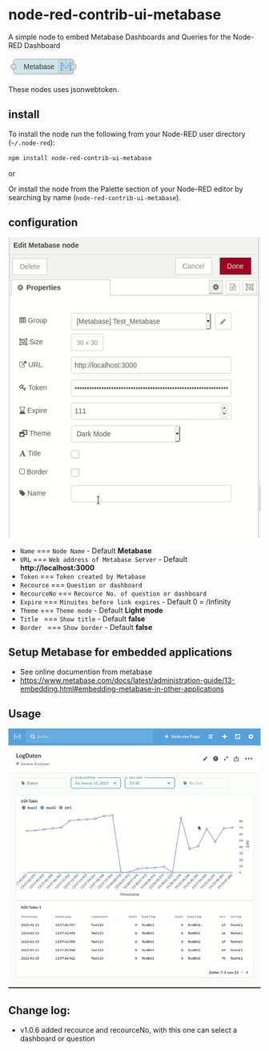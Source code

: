 # node-red-contrib-ui-metabase

A simple node to embed Metabase Dashboards and Queries for the Node-RED Dashboard

![images](ui_metabase/images/node.jpg)

These nodes uses jsonwebtoken.

## install

To install the node run the following from your Node-RED user directory (`~/.node-red`):

```bash
npm install node-red-contrib-ui-metabase
```

or

Or install the node from the Palette section of your Node-RED editor by searching by name (`node-red-contrib-ui-metabase`).

## configuration

![images](ui_metabase/images/config.gif)

- `Name`       === `Node Name` - Default **Metabase**
- `URL`        === `Web address of Metabase Server` - Default **http://localhost:3000**
- `Token`      === `Token created by Metabase`
- `Recource`   === `Question or dashboard`
- `RecourceNo` === `Recource No. of question or dashboard`
- `Expire`     === `Minuites before link expires` - Default 0 = /Infinity
- `Theme`      === `Theme mode` - Default **Light mode**
- `Title `     === `Show title` - Default **false**
- `Border `    === `Show border` - Default **false**

## Setup Metabase for embedded applications
- See online documention from metabase
- https://www.metabase.com/docs/latest/administration-guide/13-embedding.html#embedding-metabase-in-other-applications

## Usage

![images](ui_metabase/images/metabase.gif)


## Change log:
- v1.0.6 added recource and recourceNo, with this one can select a dashboard or question


